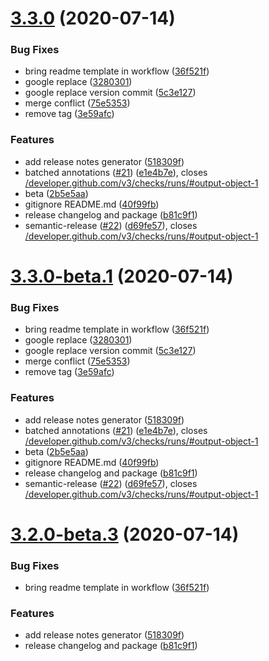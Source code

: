 # [3.3.0](https://github.com/bradennapier/eslint-plus-action/compare/v3.2.0...v3.3.0) (2020-07-14)


### Bug Fixes

* bring readme template in workflow ([36f521f](https://github.com/bradennapier/eslint-plus-action/commit/36f521ff409c915b7b608158c7c7f13718b3e370))
* google replace ([3280301](https://github.com/bradennapier/eslint-plus-action/commit/32803018f4ae4d920a5161fc38b1ece81ee0649e))
* google replace version commit ([5c3e127](https://github.com/bradennapier/eslint-plus-action/commit/5c3e127c259c72e37dc4a96f5ebed022cef8bd13))
* merge conflict ([75e5353](https://github.com/bradennapier/eslint-plus-action/commit/75e5353e5cb4267aa16d97707d41ab556e6e8ea7))
* remove tag ([3e59afc](https://github.com/bradennapier/eslint-plus-action/commit/3e59afc57b037800c674ede2061cd3bde36488d2))


### Features

* add release notes generator ([518309f](https://github.com/bradennapier/eslint-plus-action/commit/518309fcc7632a768eb1cac5795189c8f306e62c))
* batched annotations ([#21](https://github.com/bradennapier/eslint-plus-action/issues/21)) ([e1e4b7e](https://github.com/bradennapier/eslint-plus-action/commit/e1e4b7e63adbcf34bd465ce09ef10c908ba573d5)), closes [/developer.github.com/v3/checks/runs/#output-object-1](https://github.com//developer.github.com/v3/checks/runs//issues/output-object-1)
* beta ([2b5e5aa](https://github.com/bradennapier/eslint-plus-action/commit/2b5e5aa749d17b7521fd63088c2626606ee3f8ad))
* gitignore README.md ([40f99fb](https://github.com/bradennapier/eslint-plus-action/commit/40f99fb173260b515fd077e26f72859af6a91b84))
* release changelog and package ([b81c9f1](https://github.com/bradennapier/eslint-plus-action/commit/b81c9f17702054ad52576204efb375bc7cd8e1f1))
* semantic-release ([#22](https://github.com/bradennapier/eslint-plus-action/issues/22)) ([d69fe57](https://github.com/bradennapier/eslint-plus-action/commit/d69fe5770de906bd30a325342dbfb0da02ed251a)), closes [/developer.github.com/v3/checks/runs/#output-object-1](https://github.com//developer.github.com/v3/checks/runs//issues/output-object-1)

# [3.3.0-beta.1](https://github.com/bradennapier/eslint-plus-action/compare/v3.2.0...v3.3.0-beta.1) (2020-07-14)


### Bug Fixes

* bring readme template in workflow ([36f521f](https://github.com/bradennapier/eslint-plus-action/commit/36f521ff409c915b7b608158c7c7f13718b3e370))
* google replace ([3280301](https://github.com/bradennapier/eslint-plus-action/commit/32803018f4ae4d920a5161fc38b1ece81ee0649e))
* google replace version commit ([5c3e127](https://github.com/bradennapier/eslint-plus-action/commit/5c3e127c259c72e37dc4a96f5ebed022cef8bd13))
* merge conflict ([75e5353](https://github.com/bradennapier/eslint-plus-action/commit/75e5353e5cb4267aa16d97707d41ab556e6e8ea7))
* remove tag ([3e59afc](https://github.com/bradennapier/eslint-plus-action/commit/3e59afc57b037800c674ede2061cd3bde36488d2))


### Features

* add release notes generator ([518309f](https://github.com/bradennapier/eslint-plus-action/commit/518309fcc7632a768eb1cac5795189c8f306e62c))
* batched annotations ([#21](https://github.com/bradennapier/eslint-plus-action/issues/21)) ([e1e4b7e](https://github.com/bradennapier/eslint-plus-action/commit/e1e4b7e63adbcf34bd465ce09ef10c908ba573d5)), closes [/developer.github.com/v3/checks/runs/#output-object-1](https://github.com//developer.github.com/v3/checks/runs//issues/output-object-1)
* beta ([2b5e5aa](https://github.com/bradennapier/eslint-plus-action/commit/2b5e5aa749d17b7521fd63088c2626606ee3f8ad))
* gitignore README.md ([40f99fb](https://github.com/bradennapier/eslint-plus-action/commit/40f99fb173260b515fd077e26f72859af6a91b84))
* release changelog and package ([b81c9f1](https://github.com/bradennapier/eslint-plus-action/commit/b81c9f17702054ad52576204efb375bc7cd8e1f1))
* semantic-release ([#22](https://github.com/bradennapier/eslint-plus-action/issues/22)) ([d69fe57](https://github.com/bradennapier/eslint-plus-action/commit/d69fe5770de906bd30a325342dbfb0da02ed251a)), closes [/developer.github.com/v3/checks/runs/#output-object-1](https://github.com//developer.github.com/v3/checks/runs//issues/output-object-1)

# [3.2.0-beta.3](https://github.com/bradennapier/eslint-plus-action/compare/v3.2.0-beta.2...v3.2.0-beta.3) (2020-07-14)


### Bug Fixes

* bring readme template in workflow ([36f521f](https://github.com/bradennapier/eslint-plus-action/commit/36f521ff409c915b7b608158c7c7f13718b3e370))


### Features

* add release notes generator ([518309f](https://github.com/bradennapier/eslint-plus-action/commit/518309fcc7632a768eb1cac5795189c8f306e62c))
* release changelog and package ([b81c9f1](https://github.com/bradennapier/eslint-plus-action/commit/b81c9f17702054ad52576204efb375bc7cd8e1f1))
